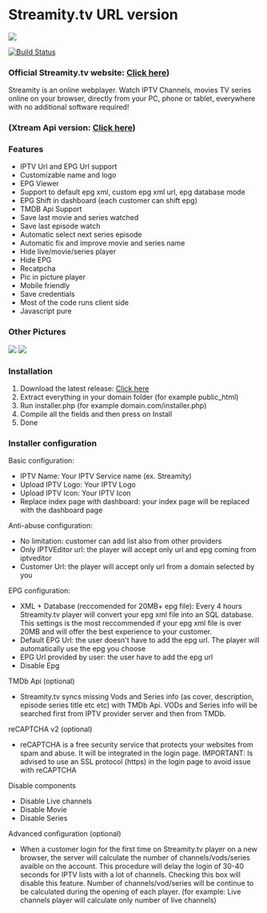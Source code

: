 # Streamity.tv URL version

![](https://streamity.tv/asset/img/git-min.png)

[![Build Status](https://travis-ci.org/joemccann/dillinger.svg?branch=master)](https://github.com/lKinderBueno/StreamityTV-Xtream)

### Official Streamity.tv website: [Click here](https://streamity.tv))

Streamity is an online webplayer. Watch IPTV Channels, movies TV series online on your browser,
directly from your PC, phone or tablet, everywhere with no additional software required!
### (Xtream Api version: [Click here](https://github.com/lKinderBueno/Streamity-Xtream-IPTV-Web-player))


### Features
- IPTV Url and EPG Url support
- Customizable name and logo
- EPG Viewer
- Support to default epg xml, custom epg xml url, epg database mode
- EPG Shift in dashboard (each customer can shift epg)
- TMDB Api Support
- Save last movie and series watched
- Save last episode watch
- Automatic select next series episode
- Automatic fix and improve movie and series name
- Hide live/movie/series player
- Hide EPG
- Recatpcha 
- Pic in picture player
- Mobile friendly
- Save credentials
- Most of the code runs client side
- Javascript pure

### Other Pictures
![](https://streamity.tv/asset/img/2-min.png)
![](https://streamity.tv/asset/img/11-min.png?1)


### Installation
1. Download the latest release: [Click here](https://github.com/lKinderBueno/Streamity-URL-IPTV-Web-player/releases)
2. Extract everything in your domain folder (for example public_html)
3. Run installer.php (for example domain.com/installer.php)
4. Compile all the fields and then press on Install
5. Done


### Installer configuration
Basic configuration:
- IPTV Name: Your IPTV Service name (ex. Streamity)
- Upload IPTV Logo: Your IPTV Logo
- Upload IPTV Icon: Your IPTV Icon
- Replace index page with dashboard: your index page will be replaced with the dashboard page

Anti-abuse configuration:
- No limitation: customer can add list also from other providers
- Only IPTVEditor url: the player will accept only url and epg coming from iptveditor
- Customer Url: the player will accept only url from a domain selected by you


EPG configuration:
- XML + Database (reccomended for 20MB+ epg file): Every 4 hours Streamity.tv player will convert your epg xml file into an SQL database. This settings is the most reccommended if your epg xml file is over 20MB and will offer the best experience to your customer.
- Default EPG Url: the user doesn't have to add the epg url. The player will automatically use the epg you choose
- EPG Url provided by user: the user have to add the epg url
- Disable Epg

TMDb Api (optional)
- Streamity.tv syncs missing Vods and Series info (as cover, description, episode series title etc etc) with TMDb Api. VODs and Series info will be searched first from IPTV provider server and then from TMDb.

reCAPTCHA v2 (optional)
- reCAPTCHA is a free security service that protects your websites from spam and abuse. It will be integrated in the login page. 
IMPORTANT: Is advised to use an SSL protocol (https) in the login page to avoid issue with reCAPTCHA

Disable components
- Disable Live channels
- Disable Movie
- Disable Series

Advanced configuration (optional)
- When a customer login for the first time on Streamity.tv player on a new browser, the server will calculate the number of channels/vods/series avaible on the account.
This procedure will delay the login of 30-40 seconds for IPTV lists with a lot of channels.
Checking this box will disable this feature.
Number of channels/vod/series will be continue to be calculated during the opening of each player.
(for example: Live channels player will calculate only number of live channels)

